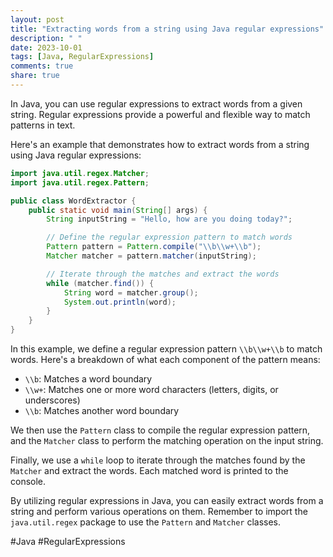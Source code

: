 ```yaml
---
layout: post
title: "Extracting words from a string using Java regular expressions"
description: " "
date: 2023-10-01
tags: [Java, RegularExpressions]
comments: true
share: true
---
```


In Java, you can use regular expressions to extract words from a given string. Regular expressions provide a powerful and flexible way to match patterns in text.

Here's an example that demonstrates how to extract words from a string using Java regular expressions:

```java
import java.util.regex.Matcher;
import java.util.regex.Pattern;

public class WordExtractor {
    public static void main(String[] args) {
        String inputString = "Hello, how are you doing today?";

        // Define the regular expression pattern to match words
        Pattern pattern = Pattern.compile("\\b\\w+\\b");
        Matcher matcher = pattern.matcher(inputString);

        // Iterate through the matches and extract the words
        while (matcher.find()) {
            String word = matcher.group();
            System.out.println(word);
        }
    }
}
```

In this example, we define a regular expression pattern `\\b\\w+\\b` to match words. Here's a breakdown of what each component of the pattern means:
- `\\b`: Matches a word boundary
- `\\w+`: Matches one or more word characters (letters, digits, or underscores)
- `\\b`: Matches another word boundary

We then use the `Pattern` class to compile the regular expression pattern, and the `Matcher` class to perform the matching operation on the input string.

Finally, we use a `while` loop to iterate through the matches found by the `Matcher` and extract the words. Each matched word is printed to the console.

By utilizing regular expressions in Java, you can easily extract words from a string and perform various operations on them. Remember to import the `java.util.regex` package to use the `Pattern` and `Matcher` classes.

#Java #RegularExpressions